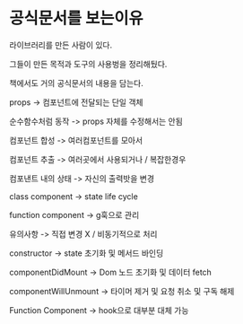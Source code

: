 # 공식문서를 보는이유

라이브러리를 만든 사람이 있다.

그들이 만든 목적과 도구의 사용벙을 정리해뒀다.

책에서도 거의 공식문서의 내용을 담는다.





props -> 컴포넌트에 전달되는 단일 객체

순수함수처럼 동작 -> props 자체를 수정해서는 안됨

컴포넌트 합성 -> 여러컴포넌트를 모아서

컴포넌트 추출 -> 여러곳에서 사용되거나 / 복잡한경우 



컴포낸트 내의 상태 -> 자신의 출력밧을 변경

class component -> state life cycle

function component -> g훅으로 관리

유의사항 -> 직접 변경 X / 비동기적으로 처리



constructor -> state 초기화 및 메서드 바인딩

componentDidMount -> Dom 노드 초기화 및 데이터 fetch

componentWillUnmount -> 타이머 제거 및 요청 취소 및 구독 해제

Function Component -> hook으로 대부분 대체 가능



